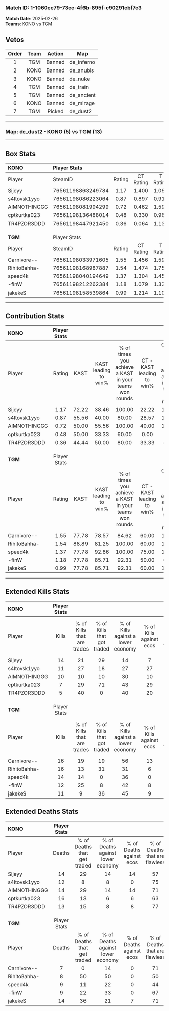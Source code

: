 ### Match ID: 1-1060ee79-73cc-4f6b-895f-c90291cbf7c3  
**Match Date**: 2025-02-26  
**Teams**: KONO vs TGM  

## Vetos  

| Order | Team | Action | Map |
| :---: | :--: | :----: | --- |
| 1 | TGM | Banned | de_inferno |
| 2 | KONO | Banned | de_anubis |
| 3 | KONO | Banned | de_nuke |
| 4 | TGM | Banned | de_train |
| 5 | TGM | Banned | de_ancient |
| 6 | KONO | Banned | de_mirage |
| 7 | TGM | Picked | de_dust2 |

---  

### **Map**: de_dust2 - KONO (5) vs TGM (13)  
---  

## Box Stats  

| **KONO**     | Player Stats      |        |           |          |       |       |       |         |        |      |     |
| :- | :- | :-: | :-: | :-: | :-: | :-: | :-: | :-: | :-: | :-: | :-: |
| Player       | SteamID           | Rating | CT Rating | T Rating | KAST  |  ADR  | Kills | Assists | Deaths | K/D  | HS% |
| Sijeyy       | 76561198863249784 |  1.17  |   1.400   |  1.080   | 72.22 | 95.7  |  14   |    4    |   14   | 1.00 | 35  |
| s4ltovsk1yyo | 76561198086223064 |  0.87  |   0.897   |  0.913   | 55.56 | 67.5  |  11   |    3    |   12   | 0.92 | 45  |
| AIMNOTHINGGG | 76561198081994299 |  0.72  |   0.462   |  1.599   | 50.00 | 70.2  |  10   |    1    |   14   | 0.71 | 40  |
| cptkurtka023 | 76561198136488014 |  0.48  |   0.330   |  0.964   | 50.00 | 58.6  |   7   |    1    |   16   | 0.44 | 57  |
| TR4PZOR3DDD  | 76561198447921450 |  0.36  |   0.064   |  1.136   | 44.44 | 33.8  |   5   |    2    |   13   | 0.38 | 40  |
|              |                   |        |           |          |       |       |       |         |        |      |     |
|              |                   |        |           |          |       |       |       |         |        |      |     |
|              |                   |        |           |          |       |       |       |         |        |      |     |
| **TGM**      | Player Stats      |        |           |          |       |       |       |         |        |      |     |
| Player       | SteamID           | Rating | CT Rating | T Rating | KAST  |  ADR  | Kills | Assists | Deaths | K/D  | HS% |
| Carnivore--  | 76561198033971605 |  1.55  |   1.456   |  1.594   | 77.78 | 100.8 |  16   |    6    |   7    | 2.29 | 62  |
| RihitoBahha- | 76561198168987887 |  1.54  |   1.474   |  1.750   | 88.89 | 91.4  |  16   |    1    |   8    | 2.00 | 68  |
| speed4k      | 76561198040194649 |  1.37  |   1.304   |  1.450   | 77.78 | 94.8  |  14   |    6    |   9    | 1.56 | 64  |
| -finW        | 76561198212262384 |  1.18  |   1.079   |  1.338   | 77.78 | 66.4  |  12   |    5    |   9    | 1.33 | 50  |
| jakekeS      | 76561198158539864 |  0.99  |   1.214   |  1.101   | 77.78 | 70.4  |  11   |    4    |   14   | 0.79 | 63  |
---  

## Contribution Stats  

| **KONO**     | Player Stats |       |                      |                                                        |                           |                                                             |                          |                                                            |
| :- | :-: | :-: | :-: | :-: | :-: | :-: | :-: | :-: |
| Player       |    Rating    | KAST  | KAST leading to win% | % of times you achieve a KAST in your teams won rounds | CT - KAST leading to win% | CT - % of times you achieve a KAST in your teams won rounds | T - KAST leading to win% | T - % of times you achieve a KAST in your teams won rounds |
| Sijeyy       |     1.17     | 72.22 |        38.46         |                         100.00                         |           22.22           |                           100.00                            |          75.00           |                           100.00                           |
| s4ltovsk1yyo |     0.87     | 55.56 |        40.00         |                         80.00                          |           28.57           |                           100.00                            |          66.67           |                           66.67                            |
| AIMNOTHINGGG |     0.72     | 50.00 |        55.56         |                         100.00                         |           40.00           |                           100.00                            |          75.00           |                           100.00                           |
| cptkurtka023 |     0.48     | 50.00 |        33.33         |                         60.00                          |           0.00            |                            0.00                             |          75.00           |                           100.00                           |
| TR4PZOR3DDD  |     0.36     | 44.44 |        50.00         |                         80.00                          |           33.33           |                            50.00                            |          60.00           |                           100.00                           |
|              |              |       |                      |                                                        |                           |                                                             |                          |                                                            |
|              |              |       |                      |                                                        |                           |                                                             |                          |                                                            |
|              |              |       |                      |                                                        |                           |                                                             |                          |                                                            |
| **TGM**      | Player Stats |       |                      |                                                        |                           |                                                             |                          |                                                            |
| Player       |    Rating    | KAST  | KAST leading to win% | % of times you achieve a KAST in your teams won rounds | CT - KAST leading to win% | CT - % of times you achieve a KAST in your teams won rounds | T - KAST leading to win% | T - % of times you achieve a KAST in your teams won rounds |
| Carnivore--  |     1.55     | 77.78 |        78.57         |                         84.62                          |           60.00           |                           100.00                            |          88.89           |                           80.00                            |
| RihitoBahha- |     1.54     | 88.89 |        81.25         |                         100.00                         |           60.00           |                           100.00                            |          90.91           |                           100.00                           |
| speed4k      |     1.37     | 77.78 |        92.86         |                         100.00                         |           75.00           |                           100.00                            |          100.00          |                           100.00                           |
| -finW        |     1.18     | 77.78 |        85.71         |                         92.31                          |           50.00           |                            66.67                            |          100.00          |                           100.00                           |
| jakekeS      |     0.99     | 77.78 |        85.71         |                         92.31                          |           60.00           |                           100.00                            |          100.00          |                           90.00                            |
---  

## Extended Kills Stats  

| **KONO**     | Player Stats |                            |                            |                                    |                         |                              |                                 |                                       |                    |           |
| :- | :-: | :-: | :-: | :-: | :-: | :-: | :-: | :-: | :-: | :-: |
| Player       |    Kills     | % of Kills that are trades | % of Kills that got traded | % of Kills against a lower economy | % of Kills against ecos | % of Kills that are flawless | % of Kills that are close duels | % of Kills that are assisted by flash | Pistol Round Kills | AWP Kills |
| Sijeyy       |      14      |             21             |             29             |                 14                 |            7            |              71              |                7                |                   0                   |         0          |     1     |
| s4ltovsk1yyo |      11      |             27             |             18             |                 27                 |           27            |              73              |                0                |                   0                   |         1          |     5     |
| AIMNOTHINGGG |      10      |             10             |             10             |                 30                 |           10            |              50              |               10                |                  10                   |         0          |     1     |
| cptkurtka023 |      7       |             29             |             71             |                 43                 |           29            |              43              |               14                |                  14                   |         1          |     0     |
| TR4PZOR3DDD  |      5       |             40             |             0              |                 40                 |           20            |              60              |                0                |                   0                   |         0          |     0     |
|              |              |                            |                            |                                    |                         |                              |                                 |                                       |                    |           |
|              |              |                            |                            |                                    |                         |                              |                                 |                                       |                    |           |
|              |              |                            |                            |                                    |                         |                              |                                 |                                       |                    |           |
| **TGM**      | Player Stats |                            |                            |                                    |                         |                              |                                 |                                       |                    |           |
| Player       |    Kills     | % of Kills that are trades | % of Kills that got traded | % of Kills against a lower economy | % of Kills against ecos | % of Kills that are flawless | % of Kills that are close duels | % of Kills that are assisted by flash | Pistol Round Kills | AWP Kills |
| Carnivore--  |      16      |             19             |             19             |                 56                 |           13            |              63              |               13                |                  13                   |         0          |     1     |
| RihitoBahha- |      16      |             13             |             31             |                 31                 |            6            |              75              |                6                |                  19                   |         3          |     0     |
| speed4k      |      14      |             14             |             0              |                 36                 |            0            |              64              |                7                |                   7                   |         2          |     3     |
| -finW        |      12      |             25             |             8              |                 42                 |            8            |              67              |                8                |                   0                   |         1          |     0     |
| jakekeS      |      11      |             9              |             36             |                 45                 |            9            |              73              |                9                |                   9                   |         2          |     0     |
## Extended Deaths Stats  

| **KONO**     | Player Stats |                             |                                   |                          |                               |                            |                           |               |
| :- | :-: | :-: | :-: | :-: | :-: | :-: | :-: | :-: |
| Player       |    Deaths    | % of Deaths that get traded | % of Deaths against lower economy | % of Deaths against ecos | % of Deaths that are flawless | % of Deaths that are close | % of Deaths while blinded | Deaths to AWP |
| Sijeyy       |      14      |             29              |                14                 |            14            |              57               |             7              |            14             |       0       |
| s4ltovsk1yyo |      12      |              8              |                 8                 |            0             |              75               |             8              |             0             |       1       |
| AIMNOTHINGGG |      14      |             29              |                14                 |            14            |              71               |             7              |             7             |       1       |
| cptkurtka023 |      16      |             13              |                 6                 |            6             |              63               |             13             |            13             |       1       |
| TR4PZOR3DDD  |      13      |             15              |                 8                 |            8             |              77               |             8              |            15             |       1       |
|              |              |                             |                                   |                          |                               |                            |                           |               |
|              |              |                             |                                   |                          |                               |                            |                           |               |
|              |              |                             |                                   |                          |                               |                            |                           |               |
| **TGM**      | Player Stats |                             |                                   |                          |                               |                            |                           |               |
| Player       |    Deaths    | % of Deaths that get traded | % of Deaths against lower economy | % of Deaths against ecos | % of Deaths that are flawless | % of Deaths that are close | % of Deaths while blinded | Deaths to AWP |
| Carnivore--  |      7       |              0              |                14                 |            0             |              71               |             14             |             0             |       1       |
| RihitoBahha- |      8       |             50              |                50                 |            0             |              50               |             0              |             0             |       0       |
| speed4k      |      9       |             11              |                22                 |            0             |              44               |             11             |            11             |       2       |
| -finW        |      9       |             22              |                33                 |            0             |              67               |             0              |            11             |       1       |
| jakekeS      |      14      |             36              |                21                 |            7             |              71               |             7              |             0             |       3       |
